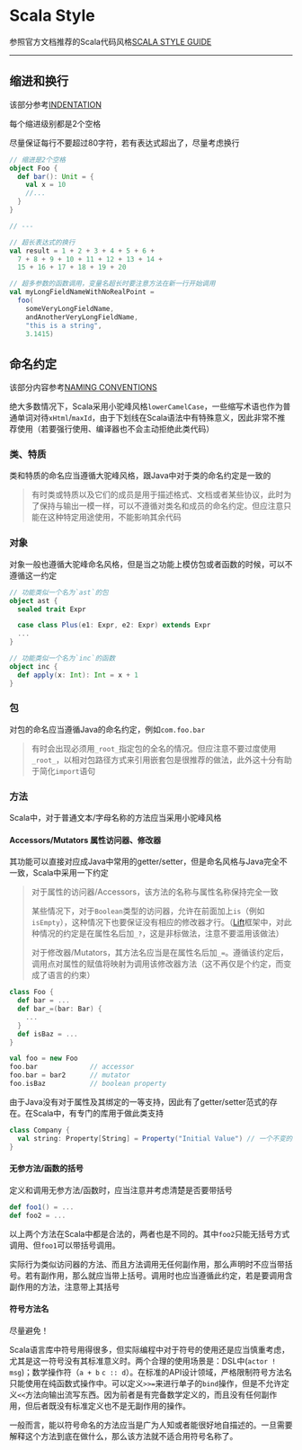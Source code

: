 # Scala Style

参照官方文档推荐的Scala代码风格[SCALA STYLE GUIDE](https://docs.scala-lang.org/style/index.html)

---

## 缩进和换行

该部分参考[INDENTATION](https://docs.scala-lang.org/style/indentation.html)

每个缩进级别都是2个空格

尽量保证每行不要超过80字符，若有表达式超出了，尽量考虑换行

```scala
// 缩进是2个空格
object Foo {
  def bar(): Unit = {
    val x = 10
    //...
  }
}

// ---

// 超长表达式的换行
val result = 1 + 2 + 3 + 4 + 5 + 6 +
  7 + 8 + 9 + 10 + 11 + 12 + 13 + 14 +
  15 + 16 + 17 + 18 + 19 + 20

// 超多参数的函数调用，变量名超长时要注意方法在新一行开始调用
val myLongFieldNameWithNoRealPoint =
  foo(
    someVeryLongFieldName,
    andAnotherVeryLongFieldName,
    "this is a string",
    3.1415)
```

## 命名约定

该部分内容参考[NAMING CONVENTIONS](https://docs.scala-lang.org/style/naming-conventions.html)

绝大多数情况下，Scala采用小驼峰风格`lowerCamelCase`，一些缩写术语也作为普通单词对待`xHtml`/`maxId`，由于下划线在Scala语法中有特殊意义，因此非常不推荐使用（若要强行使用、编译器也不会主动拒绝此类代码）

### 类、特质

类和特质的命名应当遵循大驼峰风格，跟Java中对于类的命名约定是一致的

> 有时类或特质以及它们的成员是用于描述格式、文档或者某些协议，此时为了保持与输出一模一样，可以不遵循对类名和成员的命名约定。但应注意只能在这种特定用途使用，不能影响其余代码

### 对象

对象一般也遵循大驼峰命名风格，但是当之功能上模仿包或者函数的时候，可以不遵循这一约定

```scala
// 功能类似一个名为`ast`的包
object ast {
  sealed trait Expr

  case class Plus(e1: Expr, e2: Expr) extends Expr
  ...
}

// 功能类似一个名为`inc`的函数
object inc {
  def apply(x: Int): Int = x + 1
}
```

### 包

对包的命名应当遵循Java的命名约定，例如`com.foo.bar`

> 有时会出现必须用`_root_`指定包的全名的情况。但应注意不要过度使用`_root_`，以相对包路径方式来引用嵌套包是很推荐的做法，此外这十分有助于简化`import`语句

### 方法

Scala中，对于普通文本/字母名称的方法应当采用小驼峰风格

#### Accessors/Mutators 属性访问器、修改器

其功能可以直接对应成Java中常用的getter/setter，但是命名风格与Java完全不一致，Scala中采用一下约定

> 对于属性的访问器/Accessors，该方法的名称与属性名称保持完全一致
>
> 某些情况下，对于`Boolean`类型的访问器，允许在前面加上`is`（例如`isEmpty`），这种情况下也要保证没有相应的修改器才行。（[Lift](https://liftweb.net/)框架中，对此种情况的约定是在属性名后加`_?`，这是非标做法，注意不要滥用该做法）
>
> 对于修改器/Mutators，其方法名应当是在属性名后加`_=`。遵循该约定后，调用点对属性的赋值将映射为调用该修改器方法（这不再仅是个约定，而变成了语言的约束）

```scala
class Foo {
  def bar = ...
  def bar_=(bar: Bar) {
    ...
  }
  def isBaz = ...
}

val foo = new Foo
foo.bar             // accessor
foo.bar = bar2      // mutator
foo.isBaz           // boolean property
```

由于Java没有对于属性及其绑定的一等支持，因此有了getter/setter范式的存在。在Scala中，有专门的库用于做此类支持

```scala
class Company {
  val string: Property[String] = Property("Initial Value") // 一个不变的属性对象引用，但属性对象保存的值是可以修改的
}
```

#### 无参方法/函数的括号

定义和调用无参方法/函数时，应当注意并考虑清楚是否要带括号

```scala
def foo1() = ...
def foo2 = ...
```

以上两个方法在Scala中都是合法的，两者也是不同的。其中`foo2`只能无括号方式调用、但`foo1`可以带括号调用。

实际行为类似访问器的方法、而且方法调用无任何副作用，那么声明时不应当带括号。若有副作用，那么就应当带上括号。调用时也应当遵循此约定，若是要调用含副作用的方法，注意带上其括号

#### 符号方法名

尽量避免！

Scala语言库中符号用得很多，但实际编程中对于符号的使用还是应当慎重考虑，尤其是这一符号没有其标准意义时。两个合理的使用场景是：DSL中(`actor ! msg`)；数学操作符（`a + b` `c :: d`）。在标准的API设计领域，严格限制符号方法名只能使用在纯函数式操作中。可以定义`>>=`来进行单子的`bind`操作，但是不允许定义`<<`方法向输出流写东西。因为前者是有完备数学定义的，而且没有任何副作用，但后者既没有标准定义也不是无副作用的操作。

一般而言，能以符号命名的方法应当是广为人知或者能很好地自描述的。一旦需要解释这个方法到底在做什么，那么该方法就不适合用符号名称了。
